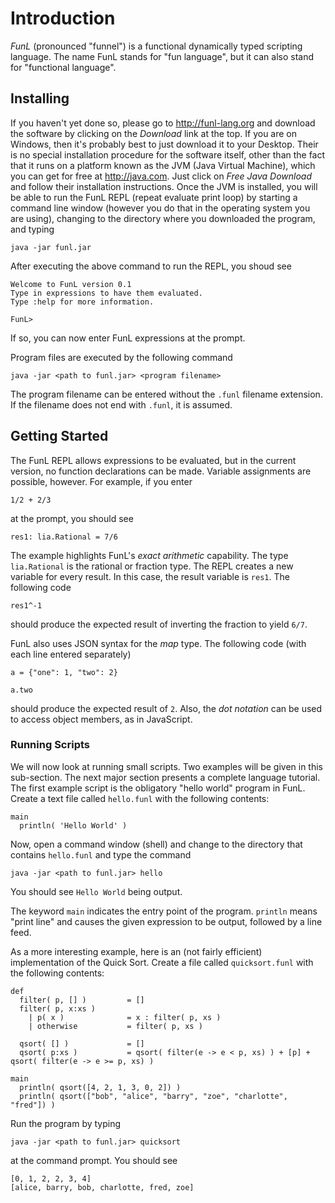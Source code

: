 # Introduction

*FunL* (pronounced "funnel") is a functional dynamically typed scripting language. The name FunL stands for "fun language", but it can also stand for "functional language".


## Installing

If you haven't yet done so, please go to <http://funl-lang.org> and download the software by clicking on the *Download* link at the top.  If you are on Windows, then it's probably best to just download it to your Desktop.  Their is no special installation procedure for the software itself, other than the fact that it runs on a platform known as the JVM (Java Virtual Machine), which you can get for free at <http://java.com>.  Just click on *Free Java Download* and follow their installation instructions.  Once the JVM is installed, you will be able to run the FunL REPL (repeat evaluate print loop) by starting a command line window (however you do that in the operating system you are using), changing to the directory where you downloaded the program, and typing

	java -jar funl.jar

After executing the above command to run the REPL, you shoud see

	Welcome to FunL version 0.1
	Type in expressions to have them evaluated.
	Type :help for more information.

	FunL>

If so, you can now enter FunL expressions at the prompt.

Program files are executed by the following command

	java -jar <path to funl.jar> <program filename>

The program filename can be entered without the `.funl` filename extension.  If the filename does not end with `.funl`, it is assumed.


## Getting Started

The FunL REPL allows expressions to be evaluated, but in the current version, no function declarations can be made.  Variable assignments are possible, however.  For example, if you enter

	1/2 + 2/3

at the prompt, you should see

	res1: lia.Rational = 7/6

The example highlights FunL's *exact arithmetic* capability.  The type `lia.Rational` is the rational or fraction type. The REPL creates a new variable for every result.  In this case, the result variable is `res1`.  The following code

	res1^-1

should produce the expected result of inverting the fraction to yield `6/7`.

FunL also uses JSON syntax for the *map* type.  The following code (with each line entered separately)

	a = {"one": 1, "two": 2}

	a.two

should produce the expected result of `2`.  Also, the *dot notation* can be used to access object members, as in JavaScript.


### Running Scripts

We will now look at running small scripts.  Two examples will be given in this sub-section.  The next major section presents a complete language tutorial.  The first example script is the obligatory "hello world" program in FunL.  Create a text file called `hello.funl` with the following contents:

	main
	  println( 'Hello World' )

Now, open a command window (shell) and change to the directory that contains `hello.funl` and type the command

	java -jar <path to funl.jar> hello

You should see `Hello World` being output.

The keyword `main` indicates the entry point of the program.  `println` means "print line" and causes the given expression to be output, followed by a line feed.

As a more interesting example, here is an (not fairly efficient) implementation of the Quick Sort.  Create a file called `quicksort.funl` with the following contents:

	def
	  filter( p, [] )         = []
	  filter( p, x:xs )
	    | p( x )              = x : filter( p, xs )
	    | otherwise           = filter( p, xs )

	  qsort( [] )             = []
	  qsort( p:xs )           = qsort( filter(e -> e < p, xs) ) + [p] + qsort( filter(e -> e >= p, xs) )

	main
	  println( qsort([4, 2, 1, 3, 0, 2]) )
	  println( qsort(["bob", "alice", "barry", "zoe", "charlotte", "fred"]) )

Run the program by typing

	java -jar <path to funl.jar> quicksort

at the command prompt.  You should see

	[0, 1, 2, 2, 3, 4]
	[alice, barry, bob, charlotte, fred, zoe]